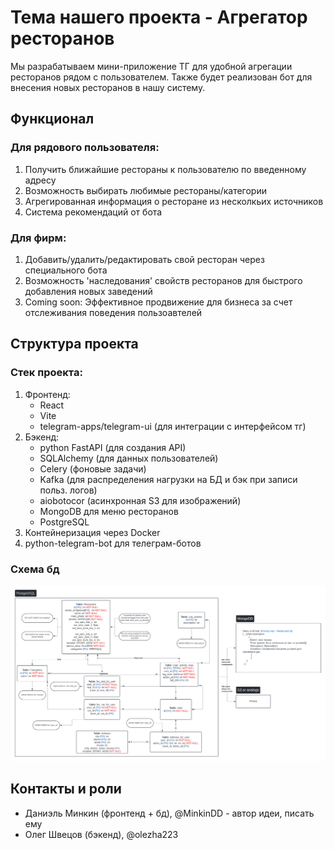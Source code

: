 # Тема нашего проекта - Агрегатор ресторанов

Мы разрабатываем мини-приложение ТГ для удобной агрегации ресторанов рядом с пользователем.
Также будет реализован бот для внесения новых ресторанов в нашу систему.

## Функционал

### Для рядового пользователя:
1. Получить ближайшие рестораны к пользователю по введенному адресу 
2. Возможность выбирать любимые рестораны/категории
3. Агрегированная информация о ресторане из несколкьих источников 
4. Система рекомендаций от бота

### Для фирм:
1. Добавить/удалить/редактировать свой ресторан через специального бота 
2. Возможность 'наследования' свойств ресторанов для быстрого добавления новых заведений 
3. Coming soon: Эффективное продвижение для бизнеса за счет отслеживания поведения пользоавтелей 

## Структура проекта

### Стек проекта:

1. Фронтенд: 
   - React
   - Vite
   - telegram-apps/telegram-ui (для интеграции с интерфейсом тг) 
2. Бэкенд: 
   - python FastAPI (для создания API)
   - SQLAlchemy (для данных пользователей)
   - Celery (фоновые задачи)
   - Kafka (для распределения нагрузки на БД и бэк при записи польз. логов)
   - aiobotocor (асинхронная S3 для изображений)
   - MongoDB для меню ресторанов
   - PostgreSQL
3. Контейнеризация через Docker
4. python-telegram-bot для телеграм-ботов

### Схема бд
![](db_schema.png)


## Контакты и роли

- Даниэль Минкин (фронтенд + бд), @MinkinDD - автор идеи, писать ему
- Олег Швецов (бэкенд), @olezha223 
